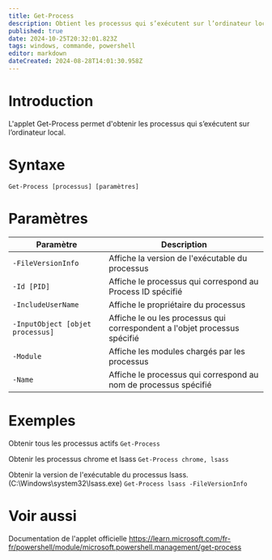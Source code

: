 ```yaml
---
title: Get-Process
description: Obtient les processus qui s’exécutent sur l’ordinateur local.
published: true
date: 2024-10-25T20:32:01.823Z
tags: windows, commande, powershell
editor: markdown
dateCreated: 2024-08-28T14:01:30.958Z
---
```


# Introduction

L'applet Get-Process permet d'obtenir les processus qui s’exécutent sur l’ordinateur local.

# Syntaxe

`Get-Process [processus] [paramètres]`

# Paramètres

| Paramètre                        | Description                                                                |
| -------------------------------- | -------------------------------------------------------------------------- |
| `-FileVersionInfo`               | Affiche la version de l'exécutable du processus                            |
| `-Id [PID]`                      | Affiche le processus qui correspond au Process ID spécifié                 |
| `-IncludeUserName`               | Affiche le propriétaire du processus                                       |
| `-InputObject [objet processus]` | Affiche le ou les processus qui correspondent a l'objet processus spécifié |
| `-Module`                        | Affiche les modules chargés par les processus                              |
| `-Name`                          | Affiche le processus qui correspond au nom de processus spécifié           |

# Exemples

Obtenir tous les processus actifs
`Get-Process`

Obtenir les processus chrome et lsass
`Get-Process chrome, lsass`

Obtenir la version de l'exécutable du processus lsass. (C:\Windows\system32\lsass.exe)
`Get-Process lsass -FileVersionInfo`

# Voir aussi

Documentation de l'applet officielle
https://learn.microsoft.com/fr-fr/powershell/module/microsoft.powershell.management/get-process
